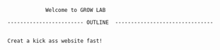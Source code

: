 				Welcome to GROW LAB

	------------------------ OUTLINE  -------------------------------


	Creat a kick ass website fast!
